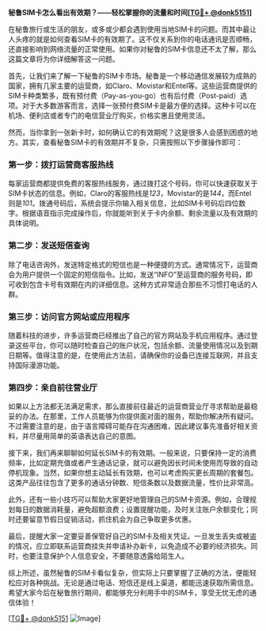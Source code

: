 **秘鲁SIM卡怎么看出有效期？——轻松掌握你的流量和时间[[TG💪+ @donk5151](https://t.me/s/donk5151)]**

在秘鲁旅行或生活的朋友，或多或少都会遇到使用当地SIM卡的问题。而其中最让人头疼的就是如何查看SIM卡的有效期了。这不仅关系到你的电话通讯是否顺畅，还直接影响到网络流量的正常使用。如果你对秘鲁的SIM卡信息还不太了解，那么这篇文章将为你详细解答这一问题。

首先，让我们来了解一下秘鲁的SIM卡市场。秘鲁是一个移动通信发展较为成熟的国家，拥有几家主要的运营商，如Claro、Movistar和Entel等。这些运营商提供的SIM卡种类繁多，既有预付费（Pay-as-you-go）也有后付费（Post-paid）选项。对于大多数游客而言，选择一张预付费SIM卡是最方便的选择。这种卡可以在机场、便利店或者专门的电信营业厅购买，价格实惠且使用灵活。

然而，当你拿到一张新卡时，如何确认它的有效期呢？这是很多人会感到困惑的地方。其实，查看秘鲁SIM卡的有效期并不复杂，只需按照以下步骤操作即可：

### **第一步：拨打运营商客服热线**
每家运营商都提供免费的客服热线服务，通过拨打这个号码，你可以快速获取关于SIM卡状态的信息。例如，Claro的客服热线是*123*，Movistar的是*144*，而Entel则是*101*。拨通号码后，系统会提示你输入相关信息，比如SIM卡号码后四位数字。根据语音指示完成操作后，你就能听到关于卡内余额、剩余流量以及有效期的具体说明。

### **第二步：发送短信查询**
除了电话咨询外，发送特定格式的短信也是一种便捷的方式。通常情况下，运营商会为用户提供一个固定的短信指令。比如，发送“INFO”至运营商的服务号码，即可收到包含卡号有效期在内的详细信息。这种方式非常适合那些不习惯打电话的人群。

### **第三步：访问官方网站或应用程序**
随着科技的进步，许多运营商已经推出了自己的官方网站及手机应用程序。通过登录这些平台，你可以随时检查自己的账户状况，包括余额、流量使用情况以及到期日期等。值得注意的是，在使用此方法前，请确保你的设备已连接互联网，并且支持国际漫游功能。

### **第四步：亲自前往营业厅**
如果以上方法都无法满足需求，那么直接前往最近的运营商营业厅寻求帮助是最稳妥的办法。在那里，工作人员能够为你提供面对面的服务，帮助你解决所有疑问。不过需要注意的是，由于语言障碍可能存在沟通困难，因此建议事先准备好相关资料，并尽量用简单的英语表达自己的意图。

接下来，我们再来聊聊如何延长SIM卡的有效期。一般来说，只要保持一定的消费频率，比如定期充值或者产生通话记录，就可以避免因长时间未使用而导致的自动停机现象。当然，如果你想主动延长有效期，也可以考虑购买更长周期的套餐包。这类产品往往包含了更多的通话分钟数、短信条数以及数据流量，性价比非常高。

此外，还有一些小技巧可以帮助大家更好地管理自己的SIM卡资源。例如，合理规划每日的数据消耗量，避免超额浪费；设置提醒功能，及时关注账户余额变化；同时还要留意节假日促销活动，抓住机会为自己争取更多优惠。

最后，提醒大家一定要妥善保管好自己的SIM卡及相关凭证。一旦发生丢失或被盗的情况，应立即联系运营商挂失并申请补办新卡，以免造成不必要的经济损失。同时，也要注意保护个人信息安全，不要随意透露给陌生人。

综上所述，虽然秘鲁的SIM卡看似复杂，但实际上只要掌握了正确的方法，便能轻松应对各种挑战。无论是通过电话、短信还是线上渠道，都能迅速获取所需信息。希望大家今后在秘鲁旅行期间，都能够充分利用手中的SIM卡，享受无忧无虑的通信体验！

[[TG💪+ @donk5151](https://t.me/s/donk5151) ![Image](https://i.postimg.cc/rwNCRYN7/Snipaste-2025-04-30-17-27-05.png)]